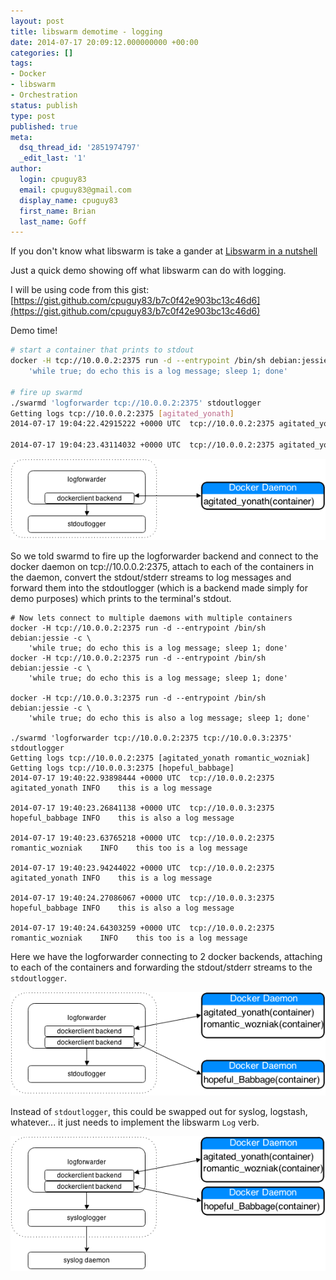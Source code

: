 ```yaml
---
layout: post
title: libswarm demotime - logging
date: 2014-07-17 20:09:12.000000000 +00:00
categories: []
tags:
- Docker
- libswarm
- Orchestration
status: publish
type: post
published: true
meta:
  dsq_thread_id: '2851974797'
  _edit_last: '1'
author:
  login: cpuguy83
  email: cpuguy83@gmail.com
  display_name: cpuguy83
  first_name: Brian
  last_name: Goff
---
```


If you don't know what libswarm is take a gander at [Libswarm in a nutshell](http://www.tech-d.net/2014/07/03/libswarm/ "Libswarm (in a nutshell)")

Just a quick demo showing off what libswarm can do with logging.

I will be using code from this gist: [https://gist.github.com/cpuguy83/b7c0f42e903bc13c46d6](https://gist.github.com/cpuguy83/b7c0f42e903bc13c46d6)

Demo time!

<!--break-->


```bash
# start a container that prints to stdout
docker -H tcp://10.0.0.2:2375 run -d --entrypoint /bin/sh debian:jessie -c \
    'while true; do echo this is a log message; sleep 1; done'

# fire up swarmd
./swarmd 'logforwarder tcp://10.0.0.2:2375' stdoutlogger
Getting logs tcp://10.0.0.2:2375 [agitated_yonath]
2014-07-17 19:04:22.42915222 +0000 UTC	tcp://10.0.0.2:2375	agitated_yonath	INFO	this is a log message

2014-07-17 19:04:23.43114032 +0000 UTC	tcp://10.0.0.2:2375	agitated_yonath	INFO	this is a log message
```

[![libswarm-logforwarder-1daemon](/assets/libswarm-logforwarder-1daemon.png)](http://www.tech-d.net/wp-content/uploads/2014/07/libswarm-logforwarder-1daemon.png)

So we told swarmd to fire up the logforwarder backend and connect to the docker daemon on tcp://10.0.0.2:2375, attach to each of the containers in the daemon, convert the stdout/stderr streams to log messages and forward them into the stdoutlogger (which is a backend made simply for demo purposes) which prints to the terminal's stdout.

```
# Now lets connect to multiple daemons with multiple containers
docker -H tcp://10.0.0.2:2375 run -d --entrypoint /bin/sh debian:jessie -c \
    'while true; do echo this is a log message; sleep 1; done'
docker -H tcp://10.0.0.2:2375 run -d --entrypoint /bin/sh debian:jessie -c \
    'while true; do echo this is a log message; sleep 1; done'

docker -H tcp://10.0.0.3:2375 run -d --entrypoint /bin/sh debian:jessie -c \
    'while true; do echo this is also a log message; sleep 1; done'

./swarmd 'logforwarder tcp://10.0.0.2:2375 tcp://10.0.0.3:2375' stdoutlogger
Getting logs tcp://10.0.0.2:2375 [agitated_yonath romantic_wozniak]
Getting logs tcp://10.0.0.3:2375 [hopeful_babbage]
2014-07-17 19:40:22.93898444 +0000 UTC	tcp://10.0.0.2:2375	agitated_yonath	INFO	this is a log message

2014-07-17 19:40:23.26841138 +0000 UTC	tcp://10.0.0.3:2375	hopeful_babbage	INFO	this is also a log message

2014-07-17 19:40:23.63765218 +0000 UTC	tcp://10.0.0.2:2375	romantic_wozniak	INFO	this too is a log message

2014-07-17 19:40:23.94244022 +0000 UTC	tcp://10.0.0.2:2375	agitated_yonath	INFO	this is a log message

2014-07-17 19:40:24.27086067 +0000 UTC	tcp://10.0.0.3:2375	hopeful_babbage	INFO	this is also a log message

2014-07-17 19:40:24.64303259 +0000 UTC	tcp://10.0.0.2:2375	romantic_wozniak	INFO	this too is a log message
```

Here we have the logforwarder connecting to 2 docker backends, attaching to each of the containers and forwarding the stdout/stderr streams to the `stdoutlogger`.

[![libswarm-logforwarder-2daemons](/assets/libswarm-logforwarder-2daemons.png)](http://www.tech-d.net/wp-content/uploads/2014/07/libswarm-logforwarder-2daemons.png)

Instead of `stdoutlogger`, this could be swapped out for syslog, logstash, whatever... it just needs to implement the libswarm `Log` verb.

[![libswarm-logforwarder-syslog](/assets/libswarm-logforwarder-syslog.png)](http://www.tech-d.net/wp-content/uploads/2014/07/libswarm-logforwarder-syslog.png)
